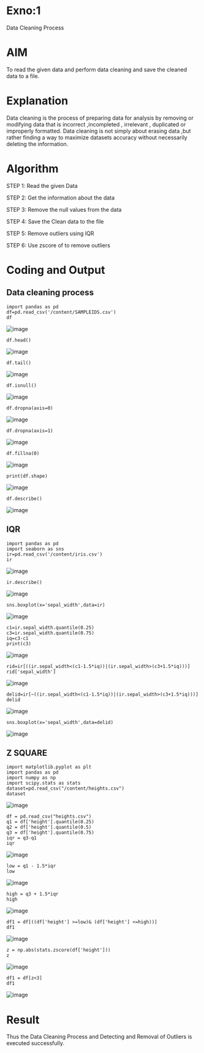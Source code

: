 # Exno:1
Data Cleaning Process

# AIM
To read the given data and perform data cleaning and save the cleaned data to a file.

# Explanation
Data cleaning is the process of preparing data for analysis by removing or modifying data that is incorrect ,incompleted , irrelevant , duplicated or improperly formatted. Data cleaning is not simply about erasing data ,but rather finding a way to maximize datasets accuracy without necessarily deleting the information.

# Algorithm
STEP 1: Read the given Data

STEP 2: Get the information about the data

STEP 3: Remove the null values from the data

STEP 4: Save the Clean data to the file

STEP 5: Remove outliers using IQR

STEP 6: Use zscore of to remove outliers

# Coding and Output

## Data cleaning process
```
import pandas as pd
df=pd.read_csv('/content/SAMPLEIDS.csv')
df
```
![image](https://github.com/user-attachments/assets/2299188a-8659-45f8-85fb-eb5f91e609e9)

```
df.head()
```
![image](https://github.com/user-attachments/assets/210619b6-82bb-40d7-bf5e-aa26c63295a8)

```
df.tail()
```
![image](https://github.com/user-attachments/assets/22cc09e7-f9ee-4beb-98c4-4721fe3826a9)

```
df.isnull()
```
![image](https://github.com/user-attachments/assets/27ee30a7-6856-49e6-b2fb-cadf9ef30de9)

```
df.dropna(axis=0)
```
![image](https://github.com/user-attachments/assets/0594e09c-018b-4590-b71f-286e64575fd8)

```
df.dropna(axis=1)
```
![image](https://github.com/user-attachments/assets/7e6db8e7-4c49-468b-88af-345c14b1a231)

```
df.fillna(0)
```
![image](https://github.com/user-attachments/assets/83da199d-69f9-444e-8f14-63ce518800e1)

```
print(df.shape)
```
![image](https://github.com/user-attachments/assets/1a29f35f-98d7-46ee-ac1d-a95f17e95525)

```
df.describe()
```
![image](https://github.com/user-attachments/assets/d3535d8b-d4b6-47ac-86fb-2efc4bf1608f)


## IQR

```
import pandas as pd
import seaborn as sns
ir=pd.read_csv('/content/iris.csv')
ir
```
![image](https://github.com/user-attachments/assets/eeaf6f67-12fb-4527-a812-8d168593cf7c)

```
ir.describe()
```
![image](https://github.com/user-attachments/assets/cbd1bd2a-7457-48b4-8ee3-0cf1c1288d9a)

```
sns.boxplot(x='sepal_width',data=ir)
```
![image](https://github.com/user-attachments/assets/f761b6c1-61bc-4729-a764-4b02c6188b55)

```
c1=ir.sepal_width.quantile(0.25)
c3=ir.sepal_width.quantile(0.75)
iq=c3-c1
print(c3)
```
![image](https://github.com/user-attachments/assets/3e6d5368-69f7-4a72-a5de-849bce34b1c0)

```
rid=ir[((ir.sepal_width<(c1-1.5*iq))|(ir.sepal_width>(c3+1.5*iq)))]
rid['sepal_width']
```
![image](https://github.com/user-attachments/assets/48821a98-7f84-4f27-894e-85f21fa5e2ad)

```
delid=ir[~((ir.sepal_width<(c1-1.5*iq))|(ir.sepal_width>(c3+1.5*iq)))]
delid
```
![image](https://github.com/user-attachments/assets/aab08ed1-dc5e-4200-a3b5-c34ad4451029)

```
sns.boxplot(x='sepal_width',data=delid)
```
![image](https://github.com/user-attachments/assets/f7861390-f4d1-4fad-86b1-6fa54e3e8af3)

## Z SQUARE

```
import matplotlib.pyplot as plt
import pandas as pd
import numpy as np
import scipy.stats as stats
dataset=pd.read_csv("/content/heights.csv")
dataset
```
![image](https://github.com/user-attachments/assets/3e2e33c3-21ac-4f2d-af39-8cf467c42a9f)

```
df = pd.read_csv("heights.csv")
q1 = df['height'].quantile(0.25)
q2 = df['height'].quantile(0.5)
q3 = df['height'].quantile(0.75)
iqr = q3-q1
iqr
```
![image](https://github.com/user-attachments/assets/e47bf9b7-f54c-49d6-8708-064a370ac080)

```
low = q1 - 1.5*iqr
low
```
![image](https://github.com/user-attachments/assets/e857bec7-99cd-4929-a46d-9baba634eed2)

```
high = q3 + 1.5*iqr
high
```
![image](https://github.com/user-attachments/assets/b3eab148-fe33-4d2a-8f10-b5c2159fb50e)

```
df1 = df[((df['height'] >=low)& (df['height'] <=high))]
df1
```
![image](https://github.com/user-attachments/assets/3f72c2f3-4f99-4dae-a9ac-9e065ee05fd1)

```
z = np.abs(stats.zscore(df['height']))
z
```
![image](https://github.com/user-attachments/assets/aa950c7e-2f00-44ff-b45a-5263388d2d14)

```
df1 = df[z<3]
df1
```
![image](https://github.com/user-attachments/assets/7c32bcea-ed19-436c-836f-51add2f0f875)


# Result
Thus the Data Cleaning Process and Detecting and Removal of Outliers is executed successfully.
